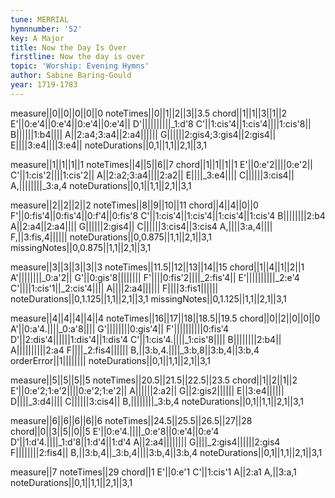 ```yaml
---
tune: MERRIAL
hymnnumber: '52'
key: A Major
title: Now the Day Is Over
firstline: Now the day is over
topic: 'Worship: Evening Hymns'
author: Sabine Baring-Gould
year: 1719-1783
---
```

measure||0||0||0||0||0
noteTimes||0||1||2||3||3.5
chord||1||1||3||1||2
E'||0:e'4||0:e'4||0:e'4||0:e'4||
D'||||||||||_1:d'8
C'||1:cis'4||1:cis'4||||1:cis'8||
B||||||1:b4||||
A||2:a4;3:a4||2:a4||||||
G||||||2:gis4;3:gis4||2:gis4||
E||||3:e4||||3:e4||
noteDurations||0,1||1,1||2,1||3,1

measure||1||1||1||1
noteTimes||4||5||6||7
chord||1||1||1||1
E'||0:e'2||||0:e'2||
C'||1:cis'2||||1:cis'2||
A||2:a2;3:a4||||2:a2||
E||||_3:e4||||
C||||||3:cis4||
A,||||||||_3:a,4
noteDurations||0,1||1,1||2,1||3,1

measure||2||2||2||2
noteTimes||8||9||10||11
chord||4||4||0||0
F'||0:fis'4||0:fis'4||0:f'4||0:fis'8
C'||1:cis'4||1:cis'4||1:cis'4||1:cis'4
B||||||||2:b4
A||2:a4||2:a4||||
G||||||2:gis4||
C||||||3:cis4||3:cis4
A,||||3:a,4||||
F,||3:fis,4||||||
noteDurations||0,0.875||1,1||2,1||3,1
missingNotes||0,0.875||1,1||2,1||3,1

measure||3||3||3||3||3
noteTimes||11.5||12||13||14||15
chord||1||4||1||2||1
A'||||||||_0:a'2||
G'||0:gis'8||||||||
F'||||0:fis'2||||_2:fis'4||
E'||||||||||_2:e'4
C'||||1:cis'1||_2:cis'4||||
A||||2:a4||||||
F||||3:fis1||||||
noteDurations||0,1.125||1,1||2,1||3,1
missingNotes||0,1.125||1,1||2,1||3,1

measure||4||4||4||4||4
noteTimes||16||17||18||18.5||19.5
chord||0||2||0||0||0
A'||0:a'4.||||_0:a'8||||
G'||||||||0:gis'4||
F'||||||||||0:fis'4
D'||2:dis'4||||||1:dis'4||1:dis'4
C'||1:cis'4.||||_1:cis'8||||
B||||||||2:b4||
A||||||||||2:a4
F||||_2:fis4||||||
B,||3:b,4.||||_3:b,8||3:b,4||3:b,4
orderError||1||||||||
noteDurations||0,1||1,1||2,1||3,1

measure||5||5||5||5
noteTimes||20.5||21.5||22.5||23.5
chord||1||2||1||2
E'||0:e'2;1:e'2||||0:e'2;1:e'2||
A||||||2:a2||
G||2:gis2||||||
E||3:e4||||||
D||||_3:d4||||
C||||||3:cis4||
B,||||||||_3:b,4
noteDurations||0,1||1,1||2,1||3,1

measure||6||6||6||6||6
noteTimes||24.5||25.5||26.5||27||28
chord||0||3||5||0||5
E'||0:e'4.||||_0:e'8||0:e'4||0:e'4
D'||1:d'4.||||_1:d'8||1:d'4||1:d'4
A||2:a4||||||||
G||||_2:gis4||||||2:gis4
F||||||||2:fis4||
B,||3:b,4||_3:b,4||||3:b,4||3:b,4
noteDurations||0,1||1,1||2,1||3,1

measure||7
noteTimes||29
chord||1
E'||0:e'1
C'||1:cis'1
A||2:a1
A,||3:a,1
noteDurations||0,1||1,1||2,1||3,1


